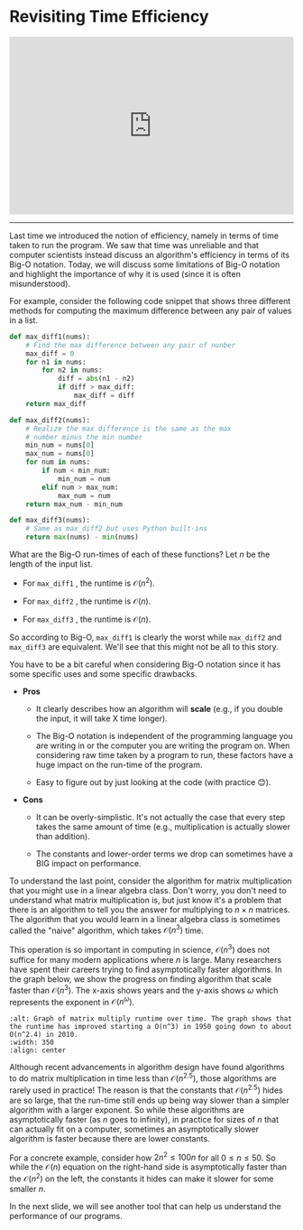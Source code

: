 # Revisiting Time Efficiency

<div style="position: relative; padding-bottom: 62.5%; height: 0;">
    <iframe src="https://www.loom.com/embed/daed6d4d9565498e87d036c7864b82e4?sharedAppSource=personal_library" frameborder="0" webkitallowfullscreen mozallowfullscreen allowfullscreen style="position: absolute; top: 0; left: 0; width: 100%; height: 100%;"></iframe>
</div>

---

Last time we introduced the notion of efficiency, namely in terms of time taken to run the program. We saw that time was unreliable and that computer scientists instead discuss an algorithm's efficiency in terms of its Big-O notation. Today, we will discuss some limitations of Big-O notation and highlight the importance of why it is used (since it is often misunderstood).

For example, consider the following code snippet that shows three different methods for computing the maximum difference between any pair of values in a list.

```python
def max_diff1(nums):
    # Find the max difference between any pair of nunber
    max_diff = 0
    for n1 in nums:
        for n2 in nums:
            diff = abs(n1 - n2)
            if diff > max_diff:
                max_diff = diff
    return max_diff

def max_diff2(nums):
    # Realize the max difference is the same as the max
    # number minus the min number
    min_num = nums[0]
    max_num = nums[0]
    for num in nums:
        if num < min_num:
            min_num = num
        elif num > max_num:
            max_num = num
    return max_num - min_num

def max_diff3(nums):
    # Same as max_diff2 but uses Python built-ins
    return max(nums) - min(nums)
```

What are the Big-O run-times of each of these functions? Let $n$ be the length of the input list.

- For `max_diff1` , the runtime is $\mathcal{O}(n^2)$.

- For `max_diff2` , the runtime is $\mathcal{O}(n)$.

- For `max_diff3` , the runtime is $\mathcal{O}(n)$.

So according to Big-O, `max_diff1` is clearly the worst while `max_diff2` and `max_diff3` are equivalent. We'll see that this might not be all to this story.

You have to be a bit careful when considering Big-O notation since it has some specific uses and some specific drawbacks.

- **Pros**

  - It clearly describes how an algorithm will **scale** (e.g., if you double the input, it will take X time longer).

  - The Big-O notation is independent of the programming language you are writing in or the computer you are writing the program on. When considering raw time taken by a program to run, these factors have a huge impact on the run-time of the program.

  - Easy to figure out by just looking at the code (with practice 😊).

- **Cons**

  - It can be overly-simplistic. It's not actually the case that every step takes the same amount of time (e.g., multiplication is actually slower than addition).

  - The constants and lower-order terms we drop can sometimes have a BIG impact on performance.

To understand the last point, consider the algorithm for matrix multiplication that you might use in a linear algebra class. Don't worry, you don't need to understand what matrix multiplication is, but just know it's a problem that there is an algorithm to tell you the answer for multiplying to $n \times n$ matrices. The algorithm that you would learn in a linear algebra class is sometimes called the "naive" algorithm, which takes $\mathcal{O}(n^3)$ time.

This operation is so important in computing in science, $\mathcal{O}(n^3)$ does not suffice for many modern applications where $n$ is large. Many researchers have spent their careers trying to find asymptotically faster algorithms. In the graph below, we show the progress on finding algorithm that scale faster than $\mathcal{O}(n^3)$. The x-axis shows years and the y-axis shows $\omega$ which represents the exponent in $\mathcal{O}(n^\omega)$.

```{image} https://static.us.edusercontent.com/files/bG0KLngTwRwJkcDM6erV1Nea
:alt: Graph of matrix multiply runtime over time. The graph shows that the runtime has improved starting a O(n^3) in 1950 going down to about O(n^2.4) in 2010.
:width: 350
:align: center
```

Although recent advancements in algorithm design have found algorithms to do matrix multiplication in time less than $\mathcal{O}(n^{2.5})$, those algorithms are rarely used in practice! The reason is that the constants that $\mathcal{O}(n^{2.5})$ hides are so large, that the run-time still ends up being way slower than a simpler algorithm with a larger exponent. So while these algorithms are asymptotically faster (as $n$ goes to infinity), in practice for sizes of $n$ that can actually fit on a computer, sometimes an asymptotically slower algorithm is faster because there are lower constants.

For a concrete example, consider how $2n^2 \leq100n$ for all $0 \leq n \leq 50$. So while the $\mathcal{O}(n)$ equation on the right-hand side is asymptotically faster than the $\mathcal{O}(n^2)$ on the left, the constants it hides can make it slower for some smaller $n$.

In the next slide, we will see another tool that can help us understand the performance of our programs.
